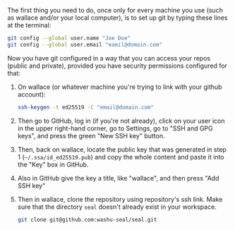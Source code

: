
The first thing you need to do, once only for every machine you use (such as wallace and/or your local computer), is to set up git by typing these lines at the terminal:

```bash
git config --global user.name "Joe Doe"
git config --global user.email "eamil@domain.com"
```

Now you have git configured in a way that you can access your repos (public and private), provided you have security permissions configured for that:

1. On wallace (or whatever machine you're trying to link with your github account):
    ```bash
    ssh-keygen -t ed25519 -C "email@domain.com"
    ```
2. Then go to GitHub, log in (if you're not already), click on your user icon in the upper right-hand corner, go to Settings, go to "SSH and GPG keys", and press the green "New SSH key" button.
3. Then, back on wallace, locate the public key that was generated in step 1 (`~/.ssa/id_ed25519.pub`) and copy the whole content and paste it into the "Key" box in GitHub.
4. Also in GitHub give the key a title, like "wallace", and then press "Add SSH key"
5. Then in wallace, clone the repository using repository's ssh link. Make sure that the directory `seal` doesn't already exist in your workspace.

    ```bash
    git clone git@github.com:washu-seal/seal.git
    ```


